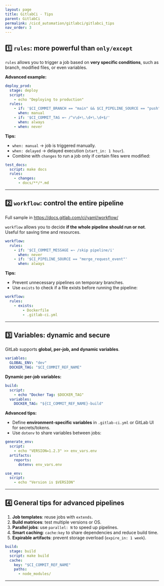 ```yaml
---
layout: page
title: GitlabCi - Tips
parent: GitlabCi
permalink: /cicd_automation/gitlabci/gitlabci_tips
nav_order: 3
---
```


## 1️⃣ `rules`: more powerful than `only/except`

`rules` allows you to trigger a job based on **very specific conditions**, such as branch, modified files, or even variables.

**Advanced example:**

```yaml
deploy_prod:
  stage: deploy
  script:
    - echo "Deploying to production"
  rules:
    - if: '$CI_COMMIT_BRANCH == "main" && $CI_PIPELINE_SOURCE == "push"'
      when: manual
    - if: '$CI_COMMIT_TAG =~ /^v\d+\.\d+\.\d+$/'
      when: always
    - when: never
```

**Tips:**

* `when: manual` → job is triggered manually.
* `when: delayed` → delayed execution (`start_in: 1 hour`).
* Combine with `changes` to run a job only if certain files were modified:

```yaml
test_docs:
  script: make docs
  rules:
    - changes:
      - docs/**/*.md
```

---

## 2️⃣ `workflow`: control the entire pipeline

Full sample in https://docs.gitlab.com/ci/yaml/workflow/

`workflow` allows you to decide **if the whole pipeline should run or not**. Useful for saving time and resources.

```yaml
workflow:
  rules:
    - if: '$CI_COMMIT_MESSAGE =~ /skip pipeline/i'
      when: never
    - if: '$CI_PIPELINE_SOURCE == "merge_request_event"'
      when: always
```

**Tips:**

* Prevent unnecessary pipelines on temporary branches.
* Use `exists` to check if a file exists before running the pipeline:

```yaml
workflow:
  rules:
    - exists:
        - Dockerfile
        - .gitlab-ci.yml
```

---

## 3️⃣ Variables: dynamic and secure

GitLab supports **global, per-job, and dynamic variables**.

```yaml
variables:
  GLOBAL_ENV: "dev"
  DOCKER_TAG: "$CI_COMMIT_REF_NAME"
```

**Dynamic per-job variables:**

```yaml
build:
  script:
    - echo "Docker Tag: $DOCKER_TAG"
  variables:
    DOCKER_TAG: "${CI_COMMIT_REF_NAME}-build"
```

**Advanced tips:**

* Define **environment-specific variables** in `.gitlab-ci.yml` or GitLab UI for secrets/tokens.
* Use `dotenv` to share variables between jobs:

```yaml
generate_env:
  script:
    - echo "VERSION=1.2.3" >> env_vars.env
  artifacts:
    reports:
      dotenv: env_vars.env

use_env:
  script:
    - echo "Version is $VERSION"
```

---

## 4️⃣ General tips for advanced pipelines

1. **Job templates**: reuse jobs with `extends`.
2. **Build matrices**: test multiple versions or OS.
3. **Parallel jobs**: use `parallel: N` to speed up pipelines.
4. **Smart caching**: `cache:key` to share dependencies and reduce build time.
5. **Expirable artifacts**: prevent storage overload (`expire_in: 1 week`).

```yaml
build:
  stage: build
  script: make build
  cache:
    key: "$CI_COMMIT_REF_NAME"
    paths:
      - node_modules/
```

---

